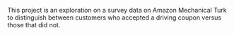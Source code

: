 This project is an exploration on a survey data on Amazon Mechanical Turk to distinguish between customers who accepted a driving coupon versus those that did not.
